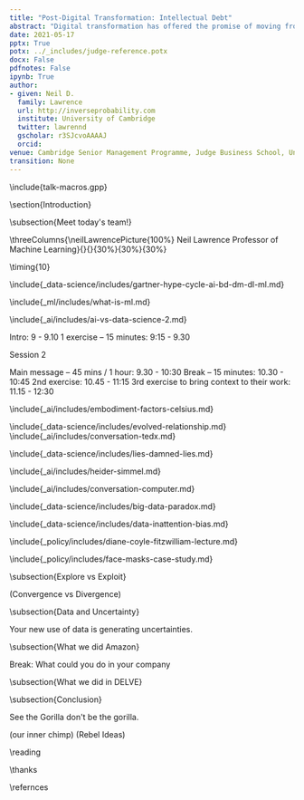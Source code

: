 ```yaml
---
title: "Post-Digital Transformation: Intellectual Debt"
abstract: "Digital transformation has offered the promise of moving from a manual decision-making world to a world where decisions can be rational, data-driven and automated. The first step to digital transformation is mapping the world of atoms (material, customers, logistic networks) into the world of bits. But the real challenges may start once this is complete. In this talk we introduce the notion of 'post digital transformation': the challenges of doing business in a digital world."
date: 2021-05-17
pptx: True
potx: ../_includes/judge-reference.potx
docx: False
pdfnotes: False
ipynb: True
author:
- given: Neil D.
  family: Lawrence
  url: http://inverseprobability.com
  institute: University of Cambridge
  twitter: lawrennd
  gscholar: r3SJcvoAAAAJ
  orcid: 
venue: Cambridge Senior Management Programme, Judge Business School, University of Cambridge
transition: None
---
```



\include{talk-macros.gpp}

\section{Introduction}

\subsection{Meet today's team!}

\threeColumns{\neilLawrencePicture{100%}
Neil Lawrence
Professor of Machine Learning}{}{}{30%}{30%}{30%}

\timing{10}

\include{_data-science/includes/gartner-hype-cycle-ai-bd-dm-dl-ml.md}

\include{_ml/includes/what-is-ml.md}

\include{_ai/includes/ai-vs-data-science-2.md}


Intro: 9 - 9.10
1 exercise – 15 minutes: 9:15 - 9.30



<!-- From the Google Cloud Data Talk -->


<!--\subsection{Example: Supply Chain}

\include{_supply-chain/includes/supply-chain.md}
\include{_supply-chain/includes/ml-and-supply-chain.md}-->


Session 2

Main message – 45 mins / 1 hour: 9.30 - 10:30
Break – 15 minutes: 10.30 - 10:45
2nd exercise: 10.45 - 11:15 
3rd exercise to bring context to their work: 11.15 -  12:30



<!-- Embodiment Factors-->

\include{_ai/includes/embodiment-factors-celsius.md}

\include{_data-science/includes/evolved-relationship.md}
\include{_ai/includes/conversation-tedx.md}

<!-- Data Science (why it's happening) -->

\include{_data-science/includes/lies-damned-lies.md}


\include{_ai/includes/heider-simmel.md}



\include{_ai/includes/conversation-computer.md}

\include{_data-science/includes/big-data-paradox.md}

\include{_data-science/includes/data-inattention-bias.md}

\include{_policy/includes/diane-coyle-fitzwilliam-lecture.md}

\include{_policy/includes/face-masks-case-study.md}


\subsection{Explore vs Exploit}

(Convergence vs Divergence)


\subsection{Data and Uncertainty}

Your new use of data is generating uncertainties.


\subsection{What we did Amazon}

Break: What could you do in your company


\subsection{What we did in DELVE}



\subsection{Conclusion}

See the Gorilla don't be the gorilla. 

(our inner chimp) (Rebel Ideas)


\reading

\thanks

\refernces
